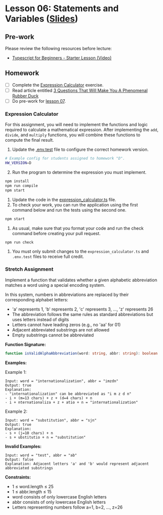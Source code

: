 # Lesson 06: Statements and Variables ([Slides](https://code-differently.github.io/code-society-25-2/slides/#/lesson_06))

## Pre-work

Please review the following resources before lecture:

* [Typescript for Beginners - Starter Lesson (Video)](https://www.youtube.com/watch?v=MOO5vrtTUTE&list=PL0Zuz27SZ-6NS8GXt5nPrcYpust89zq_b&index=1)

## Homework

- [ ] Complete the [Expression Calculator](#expression-calculator) exercise.
- [ ] Read article entitled [3 Questions That Will Make You A Phenomenal Rubber Duck][article-link]
- [ ] Do pre-work for [lesson 07](/lesson_07/).

### Expression Calculator

For this assignment, you will need to implement the functions and logic required to calculate a mathematical expression. After implementing the `add`, `divide`, and `multiply` functions, you will combine these functions to compute the final result.

1. Update the [.env.test][env-file] file to configure the correct homework version.
```bash
# Example config for students assigned to homework "D".
HW_VERSION=D
```
2. Run the program to determine the expression you must implement.
```bash
npm install
npm run compile
npm start
```
1. Update the code in the [expression_calculator.ts][calculator-file] file.
2. To check your work, you can run the application using the first command below and run the tests using the second one.
```bash
npm start
```
1. As usual, make sure that you format your code and run the check command before creating your pull request.
```bash
npm run check
```
1. You must only submit changes to the `expression_calculator.ts` and `.env.test` files to receive full credit.

### Stretch Assignment

Implement a function that validates whether a given alphabetic abbreviation matches a word using a special encoding system.

In this system, numbers in abbreviations are replaced by their corresponding alphabet letters:
- 'a' represents 1, 'b' represents 2, 'c' represents 3, ..., 'z' represents 26
- The abbreviation follows the same rules as standard abbreviations but uses letters instead of digits
- Letters cannot have leading zeros (e.g., no 'aa' for 01)
- Adjacent abbreviated substrings are not allowed
- Empty substrings cannot be abbreviated

**Function Signature:**
```typescript
function isValidAlphaAbbreviation(word: string, abbr: string): boolean
```

**Examples:**

Example 1:
```
Input: word = "internationalization", abbr = "imzdn"
Output: true
Explanation: 
- "internationalization" can be abbreviated as "i m z d n"
- i + (m=13 chars) + z + (d=4 chars) + n
- i + nternationaliza + z + atio + n = "internationalization"
```

Example 2:
```
Input: word = "substitution", abbr = "sjn"
Output: true  
Explanation:
- s + (j=10 chars) + n
- s + ubstitutio + n = "substitution"
```

**Invalid Examples:**
```
Input: word = "test", abbr = "ab"
Output: false
Explanation: Adjacent letters 'a' and 'b' would represent adjacent abbreviated substrings
```

**Constraints:**
- 1 ≤ word.length ≤ 25
- 1 ≤ abbr.length ≤ 15
- word consists of only lowercase English letters
- abbr consists of only lowercase English letters
- Letters representing numbers follow a=1, b=2, ..., z=26

[article-link]: https://blog.danslimmon.com/2024/01/18/3-questions-that-will-make-you-a-phenomenal-rubber-duck/
[calculator-file]: ./expression/src/expression_calculator.ts
[env-file]: ./expression/.env.test